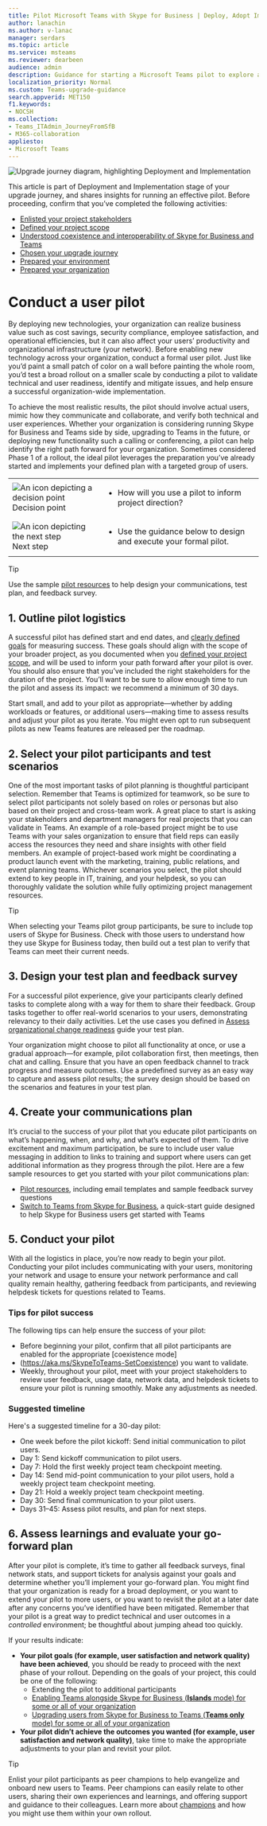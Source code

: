 ```yaml
---
title: Pilot Microsoft Teams with Skype for Business | Deploy, Adopt Implement 
author: lanachin
ms.author: v-lanac
manager: serdars
ms.topic: article
ms.service: msteams
ms.reviewer: dearbeen
audience: admin
description: Guidance for starting a Microsoft Teams pilot to explore all that Teams can offer your organization while you continue to use Skype for Business 
localization_priority: Normal
ms.custom: Teams-upgrade-guidance
search.appverid: MET150
f1.keywords:
- NOCSH
ms.collection: 
- Teams_ITAdmin_JourneyFromSfB
- M365-collaboration
appliesto:
- Microsoft Teams
---
```


![Upgrade journey diagram, highlighting Deployment and Implementation](media/upgrade-banner-deployment.png "Stages of the upgrade journey, with emphasis on the Deployment and Implementation stage")

This article is part of Deployment and Implementation stage of your upgrade journey, and shares insights for running an effective pilot. Before proceeding, confirm that you’ve completed the following activities:

- [Enlisted your project stakeholders](upgrade-enlist-stakeholders.md)
- [Defined your project scope](https://aka.ms/SkypetoTeams-Scope)
- [Understood coexistence and interoperability of Skype for Business and Teams](https://aka.ms/SkypeToTeams-Coexist)
- [Chosen your upgrade journey](upgrade-and-coexistence-of-skypeforbusiness-and-teams.md)
- [Prepared your environment](https://aka.ms/SkypeToTeams-TechnicalReadiness)
- [Prepared your organization](https://aka.ms/SkypeToTeams-UserReadiness)

# Conduct a user pilot

By deploying new technologies, your organization can realize business value such as cost savings, security compliance, employee satisfaction, and operational efficiencies, but it can also affect your users’ productivity and organizational infrastructure (your network). Before enabling new technology across your organization, conduct a formal user pilot. Just like you’d paint a small patch of color on a wall before painting the whole room, you’d test a broad rollout on a smaller scale by conducting a pilot to validate technical and user readiness, identify and mitigate issues, and help ensure a successful organization-wide implementation.

To achieve the most realistic results, the pilot should involve actual users, mimic how they communicate and collaborate, and verify both technical and user experiences. Whether your organization is considering running Skype for Business and Teams side by side, upgrading to Teams in the future, or deploying new functionality such a calling or conferencing, a pilot can help identify the right path forward for your organization. Sometimes considered Phase 1 of a rollout, the ideal pilot leverages the preparation you’ve already started and implements your defined plan with a targeted group of users.

| | |
|---|---|
| ![An icon depicting a decision point](media/audio_conferencing_image7.png) <br/>Decision point|<ul><li>How will you use a pilot to inform project direction?</li></ul> |
| ![An icon depicting the next step](media/audio_conferencing_image9.png)<br/>Next step|<ul><li>Use the guidance below to design and execute your formal pilot.</li></ul>|

> [!Tip]
> Use the sample [pilot resources](https://aka.ms/UpgradeSuccessKit) to help design your communications, test plan, and feedback survey.

## 1. Outline pilot logistics

A successful pilot has defined start and end dates, and [clearly defined goals](upgrade-define-project-scope.md#project-goals) for measuring success. These goals should align with the scope of your broader project, as you documented when you [defined your project scope](upgrade-define-project-scope.md), and will be used to inform your path forward after your pilot is over. You should also ensure that you’ve included the right stakeholders for the duration of the project. You’ll want to be sure to allow enough time to run the pilot and assess its impact: we recommend a minimum of 30 days.

Start small, and add to your pilot as appropriate—whether by adding workloads or features, or additional users—making time to assess results and adjust your pilot as you iterate. You might even opt to run subsequent pilots as new Teams features are released per the roadmap.

## 2. Select your pilot participants and test scenarios

One of the most important tasks of pilot planning is thoughtful participant selection. Remember that Teams is optimized for teamwork, so be sure to select pilot participants not solely based on roles or personas but also based on their project and cross-team work. A great place to start is asking your stakeholders and department managers for real projects that you can validate in Teams. An example of a role-based project might be to use Teams with your sales organization to ensure that field reps can easily access the resources they need and share insights with other field members. An example of project-based work might be coordinating a product launch event with the marketing, training, public relations, and event planning teams. Whichever scenarios you select, the pilot should extend to key people in IT, training, and your helpdesk, so you can thoroughly validate the solution while fully optimizing project management resources.

> [!Tip]
> When selecting your Teams pilot group participants, be sure to include top users of Skype for Business. Check with those users to understand how they use Skype for Business today, then build out a test plan to verify that Teams can meet their current needs.

## 3. Design your test plan and feedback survey

For a successful pilot experience, give your participants clearly defined tasks to complete along with a way for them to share their feedback. Group tasks together to offer real-world scenarios to your users, demonstrating relevancy to their daily activities. Let the use cases you defined in [Assess organizational change readiness](https://aka.ms/OrgReadiness) guide your test plan.

Your organization might choose to pilot all functionality at once, or use a gradual approach—for example, pilot collaboration first, then meetings, then chat and calling. Ensure that you have an open feedback channel to track progress and measure outcomes. Use a predefined survey as an easy way to capture and assess pilot results; the survey design should be based on the scenarios and features in your test plan.

## 4. Create your communications plan

It’s crucial to the success of your pilot that you educate pilot participants on what’s happening, when, and why, and what’s expected of them. To drive excitement and maximum participation, be sure to include user value messaging in addition to links to training and support where users can get additional information as they progress through the pilot. Here are a few sample resources to get you started with your pilot communications plan:

- [Pilot resources](https://aka.ms/UpgradeSuccessKit), including email templates and sample feedback survey questions
- [Switch to Teams from Skype for Business](https://support.office.com/article/Switch-to-Teams-from-Skype-for-Business-6295a0ae-4e8e-4bba-a100-64cc951cc964), a quick-start guide designed to help Skype for Business users get started with Teams

## 5. Conduct your pilot

With all the logistics in place, you’re now ready to begin your pilot. Conducting your pilot includes communicating with your users, monitoring your network and usage to ensure your network performance and call quality remain healthy, gathering feedback from participants, and reviewing helpdesk tickets for questions related to Teams.

### Tips for pilot success

The following tips can help ensure the success of your pilot:

- Before beginning your pilot, confirm that all pilot participants are enabled for the appropriate [coexistence mode]
- (https://aka.ms/SkypeToTeams-SetCoexistence) you want to validate.
- Weekly, throughout your pilot, meet with your project stakeholders to review user feedback, usage data, network data, and helpdesk tickets to ensure your pilot is running smoothly. Make any adjustments as needed.

### Suggested timeline

Here's a suggested timeline for a 30-day pilot:

- One week before the pilot kickoff: Send initial communication to pilot users.
- Day 1: Send kickoff communication to pilot users.
- Day 7: Hold the first weekly project team checkpoint meeting.
- Day 14: Send mid-point communication to your pilot users, hold a weekly project team checkpoint meeting.
- Day 21: Hold a weekly project team checkpoint meeting.
- Day 30: Send final communication to your pilot users.
- Days 31–45: Assess pilot results, and plan for next steps.

## 6. Assess learnings and evaluate your go-forward plan

After your pilot is complete, it’s time to gather all feedback surveys, final network stats, and support tickets for analysis against your goals and determine whether you’ll implement your go-forward plan. You might find that your organization is ready for a broad deployment, or you want to extend your pilot to more users, or you want to revisit the pilot at a later date after any concerns you’ve identified have been mitigated. Remember that your pilot is a great way to predict technical and user outcomes in a _controlled_ environment; be thoughtful about jumping ahead too quickly.

If your results indicate:

- **Your pilot goals (for example, user satisfaction and network quality) have been achieved**, you should be ready to proceed with the next phase of your rollout. Depending on the goals of your project, this could be one of the following:
  - Extending the pilot to additional participants
  - [Enabling Teams alongside Skype for Business (**Islands** mode) for some or all of your organization](https://aka.ms/SkypeToTeams-SetCoexistence)
  - [Upgrading users from Skype for Business to Teams (**Teams only** mode) for some or all of your organization](https://aka.ms/SkypeToTeams-SetCoexistence)
- **Your pilot didn’t achieve the outcomes you wanted (for example, user satisfaction and network quality)**, take time to make the appropriate adjustments to your plan and revisit your pilot.

> [!Tip]
> Enlist your pilot participants as peer champions to help evangelize and onboard new users to Teams. Peer champions can easily relate to other users, sharing their own experiences and learnings, and offering support and guidance to their colleagues. Learn more about [champions](https://go.microsoft.com/fwlink/?linkid=859068) and how you might use them within your own rollout.
